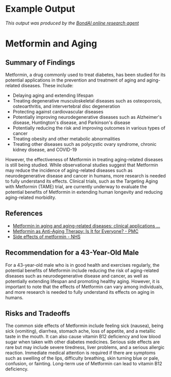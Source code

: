 # Example Output

*This output was produced by the [BondAI online research agent](../online-research/)*


# Metformin and Aging

## Summary of Findings

Metformin, a drug commonly used to treat diabetes, has been studied for its potential applications in the prevention and treatment of aging and aging-related diseases. These include:

- Delaying aging and extending lifespan
- Treating degenerative musculoskeletal diseases such as osteoporosis, osteoarthritis, and intervertebral disc degeneration
- Protecting against cardiovascular diseases
- Potentially improving neurodegenerative diseases such as Alzheimer's disease, Huntington's disease, and Parkinson's disease
- Potentially reducing the risk and improving outcomes in various types of cancer
- Treating obesity and other metabolic abnormalities
- Treating other diseases such as polycystic ovary syndrome, chronic kidney disease, and COVID-19

However, the effectiveness of Metformin in treating aging-related diseases is still being studied. While observational studies suggest that Metformin may reduce the incidence of aging-related diseases such as neurodegenerative disease and cancer in humans, more research is needed to fully understand its effects. Clinical trials, such as the Targeting Aging with Metformin (TAME) trial, are currently underway to evaluate the potential benefits of Metformin in extending human longevity and reducing aging-related morbidity.

## References

- [Metformin in aging and aging-related diseases: clinical applications ...](https://www.ncbi.nlm.nih.gov/pmc/articles/PMC8965502/)
- [Metformin as Anti-Aging Therapy: Is It for Everyone? - PMC](https://www.ncbi.nlm.nih.gov/pmc/articles/PMC6779524/)
- [Side effects of metformin - NHS](https://www.nhs.uk/medicines/metformin/side-effects-of-metformin/)

## Recommendation for a 43-Year-Old Male

For a 43-year-old male who is in good health and exercises regularly, the potential benefits of Metformin include reducing the risk of aging-related diseases such as neurodegenerative disease and cancer, as well as potentially extending lifespan and promoting healthy aging. However, it is important to note that the effects of Metformin can vary among individuals, and more research is needed to fully understand its effects on aging in humans.

## Risks and Tradeoffs

The common side effects of Metformin include feeling sick (nausea), being sick (vomiting), diarrhea, stomach ache, loss of appetite, and a metallic taste in the mouth. It can also cause vitamin B12 deficiency and low blood sugar when taken with other diabetes medicines. Serious side effects are rare but may include severe tiredness, liver problems, and a serious allergic reaction. Immediate medical attention is required if there are symptoms such as swelling of the lips, difficulty breathing, skin turning blue or pale, confusion, or fainting. Long-term use of Metformin can lead to vitamin B12 deficiency.